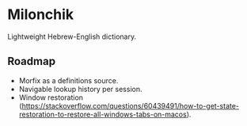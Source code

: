 #  Milonchik

Lightweight Hebrew-English dictionary.

## Roadmap

- Morfix as a definitions source.
- Navigable lookup history per session.
- Window restoration (https://stackoverflow.com/questions/60439491/how-to-get-state-restoration-to-restore-all-windows-tabs-on-macos).

